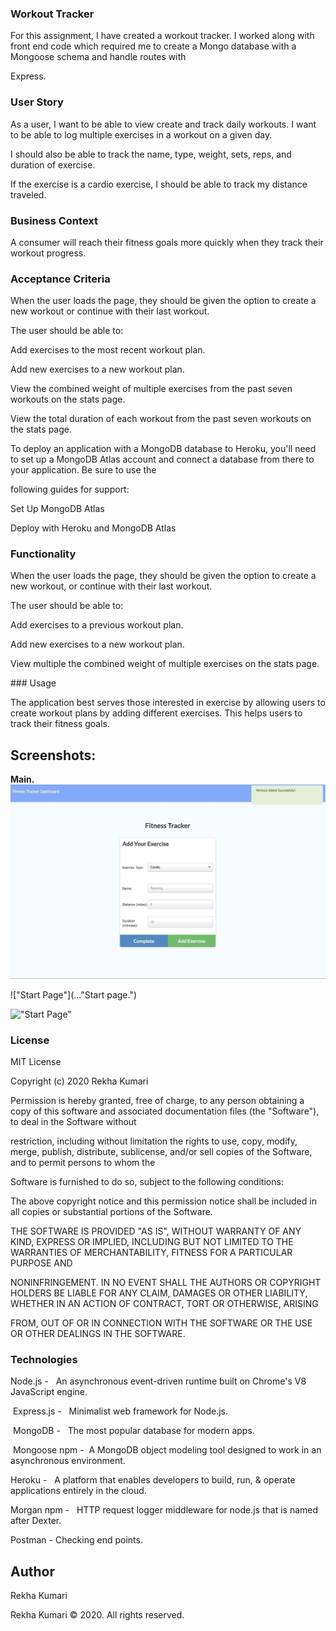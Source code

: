### Workout Tracker

For this assignment, I have created a workout tracker. I worked along with front end code which required me to create a Mongo database with a Mongoose schema and handle routes with 

Express.

### User Story

As a user, I want to be able to view create and track daily workouts. I want to be able to log multiple exercises in a workout on a given day. 


I should also be able to track the name, type, weight, sets, reps, and duration of exercise. 


If the exercise is a cardio exercise, I should be able to track my distance traveled.


### Business Context

A consumer will reach their fitness goals more quickly when they track their workout progress.


### Acceptance Criteria

When the user loads the page, they should be given the option to create a new workout or continue with their last workout.


The user should be able to:


Add exercises to the most recent workout plan.


Add new exercises to a new workout plan.


View the combined weight of multiple exercises from the past seven workouts on the stats page.


View the total duration of each workout from the past seven workouts on the stats page.


To deploy an application with a MongoDB database to Heroku, you'll need to set up a MongoDB Atlas account and connect a database from there to your application. Be sure to use the 


following guides for support:


Set Up MongoDB Atlas


Deploy with Heroku and MongoDB Atlas


### Functionality
When the user loads the page, they should be given the option to create a new workout, or continue with their last workout.


The user should be able to:


Add exercises to a previous workout plan.


Add new exercises to a new workout plan.


View multiple the combined weight of multiple exercises on the stats page.

### Usage


The application best serves those interested in exercise by allowing users to create workout plans by adding different exercises. This helps users to track their fitness goals.


## Screenshots:

**Main.**
!["Start Page"](assets/fitness.png "Start page.")

!["Start Page"](..."Start page.")

!["Start Page"](... "Start page.")

### License

MIT License

Copyright (c) 2020 Rekha Kumari

Permission is hereby granted, free of charge, to any person obtaining a copy of this software and associated documentation files (the "Software"), to deal in the Software without 


restriction, including without limitation the rights to use, copy, modify, merge, publish, distribute, sublicense, and/or sell copies of the Software, and to permit persons to whom the 


Software is furnished to do so, subject to the following conditions:


The above copyright notice and this permission notice shall be included in all copies or substantial portions of the Software.


THE SOFTWARE IS PROVIDED "AS IS", WITHOUT WARRANTY OF ANY KIND, EXPRESS OR IMPLIED, INCLUDING BUT NOT LIMITED TO THE WARRANTIES OF MERCHANTABILITY, FITNESS FOR A PARTICULAR PURPOSE AND 


NONINFRINGEMENT. IN NO EVENT SHALL THE AUTHORS OR COPYRIGHT HOLDERS BE LIABLE FOR ANY CLAIM, DAMAGES OR OTHER LIABILITY, WHETHER IN AN ACTION OF CONTRACT, TORT OR OTHERWISE, ARISING 


FROM, OUT OF OR IN CONNECTION WITH THE SOFTWARE OR THE USE OR OTHER DEALINGS IN THE SOFTWARE.


### Technologies
 
Node.js -‏‏‎ ‎ ‏‏‎ ‎An asynchronous event-driven runtime built on Chrome's V8 JavaScript engine.
 
 ‏‏‎‏
Express.js - ‎ ‏‏‎ ‎Minimalist web framework for Node.js.

 ‏‏‎‏
MongoDB - ‎ ‏‏‎ ‎The most popular database for modern apps.
 
 ‏
Mongoose npm - ‏‏‎ ‎A MongoDB object modeling tool designed to work in an asynchronous environment.


Heroku -‏‏‎ ‎ ‏‏‎ ‎A platform that enables developers to build, run, & operate applications entirely in the cloud.


Morgan npm -‏‏‎ ‎ ‏‏‎ ‎HTTP request logger middleware for node.js that is named after Dexter.


Postman - Checking end points.

## Author

Rekha Kumari


Rekha Kumari © 2020. All rights reserved.
